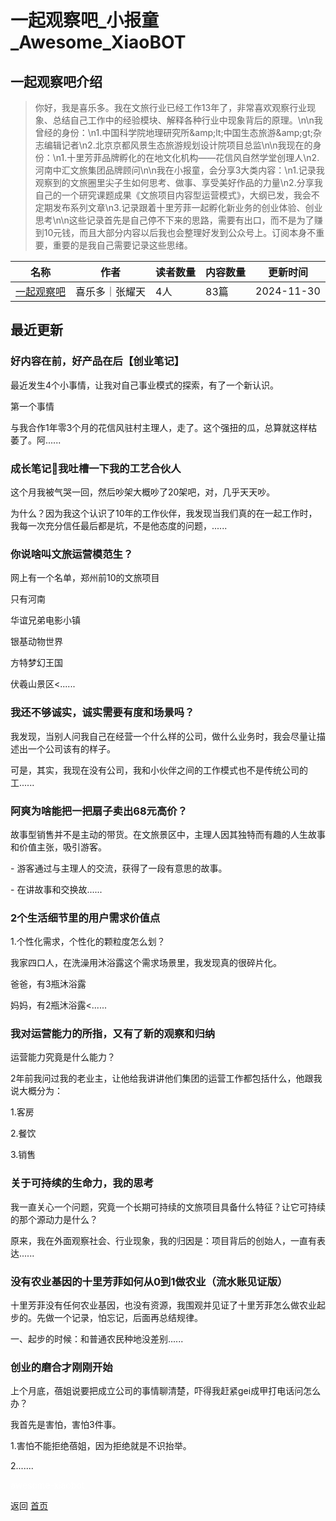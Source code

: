 # 一起观察吧_小报童_Awesome_XiaoBOT

## 一起观察吧介绍
> 你好，我是喜乐多。我在文旅行业已经工作13年了，非常喜欢观察行业现象、总结自己工作中的经验模块、解释各种行业中现象背后的原理。\n\n我曾经的身份：\n1.中国科学院地理研究所&amp;amp;lt;中国生态旅游&amp;amp;gt;杂志编辑记者\n2.北京京都风景生态旅游规划设计院项目总监\n\n我现在的身份：\n1.十里芳菲品牌孵化的在地文化机构——花信风自然学堂创理人\n2.河南中汇文旅集团品牌顾问\n\n我在小报童，会分享3大类内容：\n1.记录我观察到的文旅圈里尖子生如何思考、做事、享受美好作品的力量\n2.分享我自己的一个研究课题成果《文旅项目内容型运营模式》，大纲已发，我会不定期发布系列文章\n3.记录跟着十里芳菲一起孵化新业务的创业体验、创业思考\n\n这些记录首先是自己停不下来的思路，需要有出口，而不是为了赚到10元钱，而且大部分内容以后我也会整理好发到公众号上。订阅本身不重要，重要的是我自己需要记录这些思绪。  
  


|名称|作者|读者数量|内容数量|更新时间|
|---|---|---|---|---|
|[一起观察吧](https://xiaobot.net/p/tianshio511?refer=0b133df9-27dc-423b-8101-639049001c13)|喜乐多｜张耀天|4人|83篇|2024-11-30|

## 最近更新
### 好内容在前，好产品在后【创业笔记】

最近发生4个小事情，让我对自己事业模式的探索，有了一个新认识。

第一个事情

与我合作1年零3个月的花信风驻村主理人，走了。这个强扭的瓜，总算就这样枯萎了。阿......

### 成长笔记📝我吐槽一下我的工艺合伙人

这个月我被气哭一回，然后吵架大概吵了20架吧，对，几乎天天吵。

为什么？因为我这个认识了10年的工作伙伴，我发现当我们真的在一起工作时，我每一次充分信任最后都是坑，不是他态度的问题，......

### 你说啥叫文旅运营模范生？

网上有一个名单，郑州前10的文旅项目

只有河南

华谊兄弟电影小镇

银基动物世界

方特梦幻王国

伏羲山景区<......

### 我还不够诚实，诚实需要有度和场景吗？

我发现，当别人问我自己在经营一个什么样的公司，做什么业务时，我会尽量让描述出一个公司该有的样子。

可是，其实，我现在没有公司，我和小伙伴之间的工作模式也不是传统公司的工......

### 阿爽为啥能把一把扇子卖出68元高价？

故事型销售并不是主动的带货。在文旅景区中，主理人因其独特而有趣的人生故事和价值主张，吸引游客。

\- 游客通过与主理人的交流，获得了一段有意思的故事。

\- 在讲故事和交换故......

### 2个生活细节里的用户需求价值点

1.个性化需求，个性化的颗粒度怎么划？

我家四口人，在洗澡用沐浴露这个需求场景里，我发现真的很碎片化。

爸爸，有3瓶沐浴露

妈妈，有2瓶沐浴露<......

### 我对运营能力的所指，又有了新的观察和归纳

运营能力究竟是什么能力？

2年前我问过我的老业主，让他给我讲讲他们集团的运营工作都包括什么，他跟我说大概分为：

1.客房

2.餐饮

3.销售

### 关于可持续的生命力，我的思考

我一直关心一个问题，究竟一个长期可持续的文旅项目具备什么特征？让它可持续的那个源动力是什么？

原来，我在外面观察社会、行业现象，我的归因是：项目背后的创始人，一直有表达......

### 没有农业基因的十里芳菲如何从0到1做农业（流水账见证版）

十里芳菲没有任何农业基因，也没有资源，我围观并见证了十里芳菲怎么做农业起步的。先做一个记录，怕忘记，后面再总结规律。

一、起步的时候：和普通农民种地没差别......

### 创业的磨合才刚刚开始

上个月底，蓓姐说要把成立公司的事情聊清楚，吓得我赶紧gei成甲打电话问怎么办？

我首先是害怕，害怕3件事。

1.害怕不能拒绝蓓姐，因为拒绝就是不识抬举。

2.......


<a href="https://github.com/Reno9527/awesome-xiaobot" style="color: white; text-decoration: none;">awesome-xiaobot</a>

返回 [首页](../README.md)
